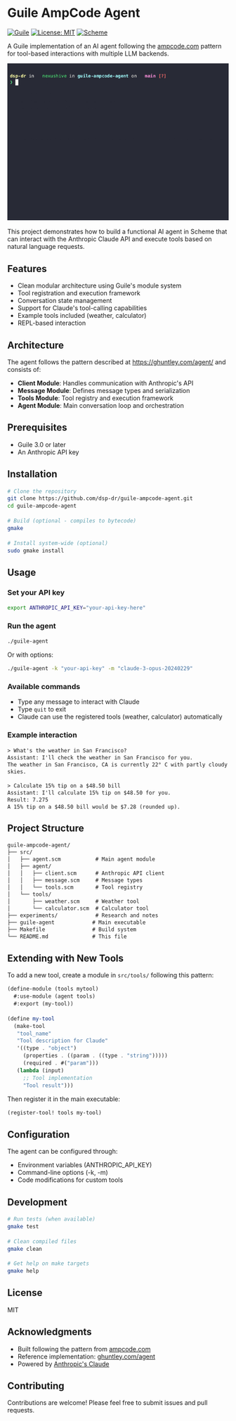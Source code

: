 # Guile AmpCode Agent

[![Guile](https://img.shields.io/badge/Guile-2.2%2B-blue.svg)](https://www.gnu.org/software/guile/)
[![License: MIT](https://img.shields.io/badge/License-MIT-yellow.svg)](https://opensource.org/licenses/MIT)
[![Scheme](https://img.shields.io/badge/Scheme-R7RS-green.svg)](https://small.r7rs.org/)

A Guile implementation of an AI agent following the [ampcode.com](https://ampcode.com/how-to-build-an-agent) pattern for tool-based interactions with multiple LLM backends.

![Demo](demo-proper.gif)

This project demonstrates how to build a functional AI agent in Scheme that can interact with the Anthropic Claude API and execute tools based on natural language requests.

## Features

- Clean modular architecture using Guile's module system
- Tool registration and execution framework
- Conversation state management
- Support for Claude's tool-calling capabilities
- Example tools included (weather, calculator)
- REPL-based interaction

## Architecture

The agent follows the pattern described at https://ghuntley.com/agent/ and consists of:

- **Client Module**: Handles communication with Anthropic's API
- **Message Module**: Defines message types and serialization
- **Tools Module**: Tool registry and execution framework
- **Agent Module**: Main conversation loop and orchestration

## Prerequisites

- Guile 3.0 or later
- An Anthropic API key

## Installation

```bash
# Clone the repository
git clone https://github.com/dsp-dr/guile-ampcode-agent.git
cd guile-ampcode-agent

# Build (optional - compiles to bytecode)
gmake

# Install system-wide (optional)
sudo gmake install
```

## Usage

### Set your API key

```bash
export ANTHROPIC_API_KEY="your-api-key-here"
```

### Run the agent

```bash
./guile-agent
```

Or with options:

```bash
./guile-agent -k "your-api-key" -m "claude-3-opus-20240229"
```

### Available commands

- Type any message to interact with Claude
- Type `quit` to exit
- Claude can use the registered tools (weather, calculator) automatically

### Example interaction

```
> What's the weather in San Francisco?
Assistant: I'll check the weather in San Francisco for you.
The weather in San Francisco, CA is currently 22° C with partly cloudy skies.

> Calculate 15% tip on a $48.50 bill
Assistant: I'll calculate 15% tip on $48.50 for you.
Result: 7.275
A 15% tip on a $48.50 bill would be $7.28 (rounded up).
```

## Project Structure

```
guile-ampcode-agent/
├── src/
│   ├── agent.scm           # Main agent module
│   ├── agent/
│   │   ├── client.scm      # Anthropic API client
│   │   ├── message.scm     # Message types
│   │   └── tools.scm       # Tool registry
│   └── tools/
│       ├── weather.scm     # Weather tool
│       └── calculator.scm  # Calculator tool
├── experiments/            # Research and notes
├── guile-agent            # Main executable
├── Makefile               # Build system
└── README.md              # This file
```

## Extending with New Tools

To add a new tool, create a module in `src/tools/` following this pattern:

```scheme
(define-module (tools mytool)
  #:use-module (agent tools)
  #:export (my-tool))

(define my-tool
  (make-tool
   "tool_name"
   "Tool description for Claude"
   '((type . "object")
     (properties . ((param . ((type . "string")))))
     (required . #("param")))
   (lambda (input)
     ;; Tool implementation
     "Tool result")))
```

Then register it in the main executable:

```scheme
(register-tool! tools my-tool)
```

## Configuration

The agent can be configured through:

- Environment variables (ANTHROPIC_API_KEY)
- Command-line options (-k, -m)
- Code modifications for custom tools

## Development

```bash
# Run tests (when available)
gmake test

# Clean compiled files
gmake clean

# Get help on make targets
gmake help
```

## License

MIT

## Acknowledgments

- Built following the pattern from [ampcode.com](https://ampcode.com/how-to-build-an-agent)
- Reference implementation: [ghuntley.com/agent](https://ghuntley.com/agent/)
- Powered by [Anthropic's Claude](https://www.anthropic.com/)

## Contributing

Contributions are welcome! Please feel free to submit issues and pull requests.